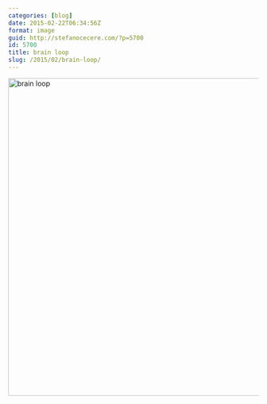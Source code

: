 ```yaml
---
categories: [blog]
date: 2015-02-22T06:34:56Z
format: image
guid: http://stefanocecere.com/?p=5700
id: 5700
title: brain loop
slug: /2015/02/brain-loop/
---
```


<img class="alignnone size-full wp-image-5701" src="http://stefanocecere.com/wp-content/uploads/sites/3/2015/03/brain-loop.jpg" alt="brain loop" width="640" height="640" srcset="http://stefanocecere.com/wp-content/uploads/sites/3/2015/03/brain-loop.jpg 640w, http://stefanocecere.com/wp-content/uploads/sites/3/2015/03/brain-loop-150x150.jpg 150w, http://stefanocecere.com/wp-content/uploads/sites/3/2015/03/brain-loop-300x300.jpg 300w" sizes="(max-width: 640px) 100vw, 640px" />